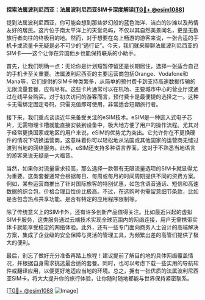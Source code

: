 **探索法属波利尼西亚：法属波利尼西亚SIM卡深度解读[[TG💪+ @esim1088](https://t.me/s/esim1088)]**

提到法属波利尼西亚，你可能会想到那些梦幻般的蓝色海洋、洁白的沙滩以及热情友好的居民。这片位于南太平洋上的天堂岛屿，不仅以其自然美景闻名，更是无数旅行者向往的终极目的地。然而，对于想要在岛上畅游的游客来说，一张合适的手机卡或流量卡无疑是必不可少的“通行证”。今天，我们就来聊聊法属波利尼西亚的SIM卡——这个让你在异国他乡也能保持联系的小助手。

首先，让我们明确一点：无论你是计划短暂停留还是长期居住，选择一张适合自己的手机卡至关重要。法属波利尼西亚的主要运营商包括Orange、Vodafone和Mana等，它们提供的SIM卡种类繁多，从简单的预付费卡到支持高速数据传输的无限流量套餐，应有尽有。这些卡片通常可以在机场、主要城市中心的营业厅或通过在线平台购买。对于初次访问的游客而言，预付费卡是最便捷的选择之一。这种卡无需绑定固定号码，只需充值即可使用，非常适合短期旅行者。

接下来，我们重点谈谈近年来备受关注的eSIM技术。eSIM是一种嵌入式电子芯片，无需物理卡槽就能直接安装到设备中，极大地方便了用户的操作流程。尤其对于经常更换国家或地区的用户来说，eSIM的优势尤为突出。它允许你在不更换硬件的情况下切换运营商，这意味着你可以轻松地从法国或其他国家的运营商无缝过渡到当地的网络服务。此外，eSIM还支持多种语言界面，这对于不熟悉当地语言的游客来说无疑是一大福音。

当然，如果你对流量需求较高，那么选择一款带有无限流量选项的SIM卡就显得尤为重要。这类套餐通常会根据每日、每周或每月的时间周期提供不同的资费方案。例如，某些运营商推出了针对国际旅客的特别优惠，如包含语音通话、短信和高速数据的综合包，价格合理且性价比极高。不过，在选购时也需留意细节条款，比如是否包含热点共享功能、是否有特定的应用程序限制等。

除了传统意义上的SIM卡外，还有许多创新产品值得关注。比如最近兴起的虚拟SIM卡服务，这类服务通过云端技术实现全球范围内的网络连接，用户无需携带实体卡就能享受稳定的网络体验。此外，还有一些专门面向商务人士设计的高端解决方案，集成了企业级的安全保障与灵活的管理工具，为频繁出差的高管们提供了极大的便利。

最后，别忘了做好充分准备再踏上旅程！建议提前了解目的地的具体网络覆盖情况，并根据自身需求挑选最合适的套餐。同时，也可以考虑下载一些实用的导航软件或翻译应用，以便更好地适应当地的环境。总之，拥有一张优质的法属波利尼西亚SIM卡，将大大提升你的旅行体验，让你随时随地都能与世界保持紧密联系。

[[TG💪+ @esim1088](https://t.me/s/esim1088) ![Image](https://i.postimg.cc/4NQfJmqS/Snipaste-2025-05-13-00-14-12.png)]